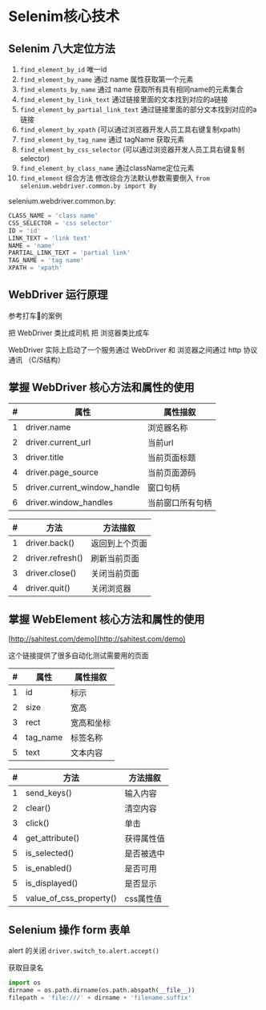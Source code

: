 # Selenim核心技术

## Selenim 八大定位方法

1. `find_element_by_id` 唯一id
1. `find_element_by_name` 通过 name 属性获取第一个元素
1. `find_elements_by_name` 通过 name 获取所有具有相同name的元素集合
1. `find_element_by_link_text` 通过链接里面的文本找到对应的a链接
1. `find_element_by_partial_link_text` 通过链接里面的部分文本找到对应的a链接
1. `find_element_by_xpath` (可以通过浏览器开发人员工具右键复制xpath)
1. `find_element_by_tag_name` 通过 tagName 获取元素
1. `find_element_by_css_selector` (可以通过浏览器开发人员工具右键复制selector)
1. `find_element_by_class_name` 通过className定位元素
1. `find_element` 综合方法 修改综合方法默认参数需要倒入 `from selenium.webdriver.common.by import By`

selenium.webdriver.common.by:

```python
CLASS_NAME = 'class name'
CSS_SELECTOR = 'css selector'
ID = 'id'
LINK_TEXT = 'link text'
NAME = 'name'
PARTIAL_LINK_TEXT = 'partial link'
TAG_NAME = 'tag name'
XPATH = 'xpath'
```

## WebDriver 运行原理

参考打车🚖的案例

把 WebDriver 类比成司机
把 浏览器类比成车


WebDriver 实际上启动了一个服务通过 WebDriver 和 浏览器之间通过 http 协议通讯 （C/S结构）

## 掌握 WebDriver 核心方法和属性的使用

| # | 属性 | 属性描叙 |
|----|----|----|
| 1 | driver.name | 浏览器名称 |
| 2 | driver.current_url | 当前url |
| 3 | driver.title | 当前页面标题 |
| 4 | driver.page_source | 当前页面源码 |
| 5 | driver.current_window_handle | 窗口句柄 |
| 6 | driver.window_handles | 当前窗口所有句柄 |



| # | 方法 | 方法描叙 |
|----|----|----|
| 1 | driver.back() | 返回到上个页面 |
| 2 | driver.refresh() | 刷新当前页面 |
| 3 | driver.close() | 关闭当前页面 |
| 4 | driver.quit() | 关闭浏览器 |

## 掌握 WebElement 核心方法和属性的使用

[http://sahitest.com/demo](http://sahitest.com/demo)

这个链接提供了很多自动化测试需要用的页面

| # | 属性 | 属性描叙 |
|----|----|----|
| 1 | id | 标示 |
| 2 | size | 宽高 |
| 3 | rect | 宽高和坐标 |
| 4 | tag_name | 标签名称 |
| 5 | text | 文本内容 |


| # | 方法 | 方法描叙 |
|----|----|----|
| 1 | send_keys() | 输入内容 |
| 2 | clear() | 清空内容 |
| 3 | click()| 单击 |
| 4 | get_attribute() | 获得属性值 |
| 5 | is_selected() | 是否被选中 |
| 5 | is_enabled() | 是否可用 |
| 5 | is_displayed() | 是否显示 |
| 5 | value_of_css_property() | css属性值 |


## Selenium 操作 form 表单

alert 的关闭 `driver.switch_to.alert.accept()`

获取目录名

```python
import os
dirname = os.path.dirname(os.path.abspath(__file__))
filepath = 'file:///' + dirname + 'filename.suffix'
```
